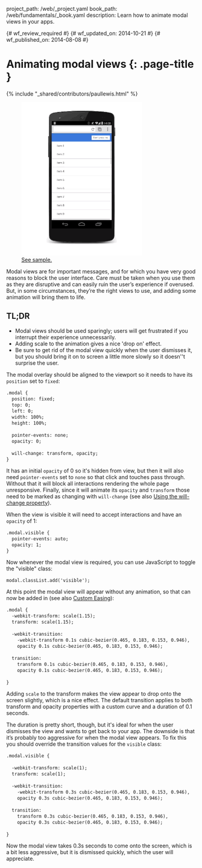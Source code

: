 project_path: /web/_project.yaml
book_path: /web/fundamentals/_book.yaml
description: Learn how to animate modal views in your apps.

{# wf_review_required #}
{# wf_updated_on: 2014-10-21 #}
{# wf_published_on: 2014-08-08 #}

# Animating modal views {: .page-title }

{% include "_shared/contributors/paullewis.html" %}

<div class="attempt-right">
  <figure>
    <img src="imgs/gifs/dont-press.gif" alt="Animating a modal view." />
    <figcaption>
      <a href="https://googlesamples.github.io/web-fundamentals/samples/fundamentals/design-and-ui/animations/modal-view-animation.html">See sample.</a>
    </figcaption>
  </figure>
</div>

Modal views are for important messages, and for which you have very good reasons to block the user interface. Care must be taken when you use them as they are disruptive and can easily ruin the user’s experience if overused. But, in some circumstances, they’re the right views to use, and adding some animation will bring them to life.

<div style="clear:both;"></div>

## TL;DR
- Modal views should be used sparingly; users will get frustrated if you interrupt their experience unnecessarily.
- Adding scale to the animation gives a nice 'drop on' effect.
- Be sure to get rid of the modal view quickly when the user dismisses it, but you should bring it on to screen a little more slowly so it doesn''t surprise the user.


The modal overlay should be aligned to the viewport so it needs to have its `position` set to `fixed`:


    .modal {
      position: fixed;
      top: 0;
      left: 0;
      width: 100%;
      height: 100%;
    
      pointer-events: none;
      opacity: 0;
    
      will-change: transform, opacity;
    }
    

It has an initial `opacity` of 0 so it's hidden from view, but then it will also need `pointer-events` set to `none` so that click and touches pass through. Without that it will block all interactions rendering the whole page unresponsive. Finally, since it will animate its `opacity` and `transform` those need to be marked as changing with `will-change` (see also [Using the will-change property](animations-and-performance#using-the-will-change-property)).

When the view is visible it will need to accept interactions and have an `opacity` of 1:


    .modal.visible {
      pointer-events: auto;
      opacity: 1;
    }
    

Now whenever the modal view is required, you can use JavaScript to toggle the "visible" class:


    modal.classList.add('visible');
    

At this point the modal view will appear without any animation, so that can now be added in
(see also [Custom Easing](custom-easing)):


    .modal {
      -webkit-transform: scale(1.15);
      transform: scale(1.15);
    
      -webkit-transition:
        -webkit-transform 0.1s cubic-bezier(0.465, 0.183, 0.153, 0.946),
        opacity 0.1s cubic-bezier(0.465, 0.183, 0.153, 0.946);
    
      transition:
        transform 0.1s cubic-bezier(0.465, 0.183, 0.153, 0.946),
        opacity 0.1s cubic-bezier(0.465, 0.183, 0.153, 0.946);
    
    }
    

Adding `scale` to the transform makes the view appear to drop onto the screen slightly, which is a nice effect. The default transition applies to both transform and opacity properties with a custom curve and a duration of 0.1 seconds.

The duration is pretty short, though, but it's ideal for when the user dismisses the view and wants to get back to your app. The downside is that it’s probably too aggressive for when the modal view appears. To fix this you should override the transition values for the `visible` class:


    .modal.visible {
    
      -webkit-transform: scale(1);
      transform: scale(1);
    
      -webkit-transition:
        -webkit-transform 0.3s cubic-bezier(0.465, 0.183, 0.153, 0.946),
        opacity 0.3s cubic-bezier(0.465, 0.183, 0.153, 0.946);
    
      transition:
        transform 0.3s cubic-bezier(0.465, 0.183, 0.153, 0.946),
        opacity 0.3s cubic-bezier(0.465, 0.183, 0.153, 0.946);
    
    }
    

Now the modal view takes 0.3s seconds to come onto the screen, which is a bit less aggressive, but it is dismissed quickly, which the user will appreciate.



